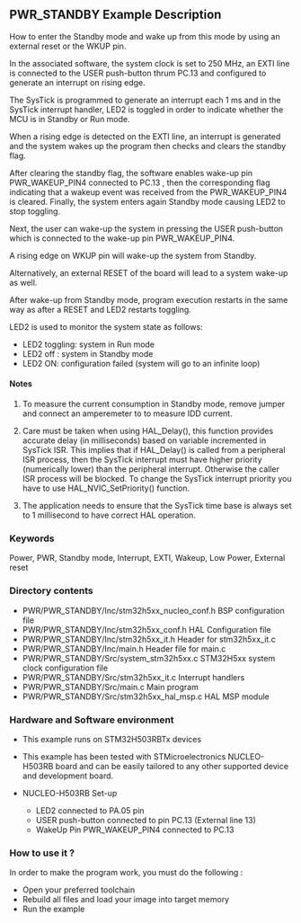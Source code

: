 ﻿## <b>PWR_STANDBY Example Description</b>

How to enter the Standby mode and wake up from this mode by using an external
reset or the WKUP pin.

In the associated software, the system clock is set to 250 MHz, an EXTI line
is connected to the USER push-button thrum PC.13  and configured to generate an
interrupt on rising edge.

The SysTick is programmed to generate an interrupt each 1 ms and in the SysTick
interrupt handler, LED2 is toggled in order to indicate whether the MCU is in Standby or Run mode.

When a rising edge is detected on the EXTI line, an interrupt is generated and the system wakes up
the program then checks and clears the standby flag.

After clearing the standby flag, the software enables wake-up pin PWR_WAKEUP_PIN4 connected to PC.13 , then
the corresponding flag indicating that a wakeup event was received from the PWR_WAKEUP_PIN4 is cleared.
Finally, the system enters again Standby mode causing LED2 to stop toggling.

Next, the user can wake-up the system in pressing the USER push-button which is connected
to the wake-up pin PWR_WAKEUP_PIN4.

A rising edge on WKUP pin will wake-up the system from Standby.

Alternatively, an external RESET of the board will lead to a system wake-up as well.

After wake-up from Standby mode, program execution restarts in the same way as after
a RESET and LED2 restarts toggling.

LED2 is used to monitor the system state as follows:

 - LED2 toggling: system in Run mode
 - LED2 off : system in Standby mode
 - LED2 ON: configuration failed (system will go to an infinite loop)

#### <b>Notes</b>

 1. To measure the current consumption in Standby mode, remove  jumper
    and connect an amperemeter to  to measure IDD current.

 2. Care must be taken when using HAL_Delay(), this function provides accurate delay (in milliseconds)
    based on variable incremented in SysTick ISR. This implies that if HAL_Delay() is called from
    a peripheral ISR process, then the SysTick interrupt must have higher priority (numerically lower)
    than the peripheral interrupt. Otherwise the caller ISR process will be blocked.
    To change the SysTick interrupt priority you have to use HAL_NVIC_SetPriority() function.

 3. The application needs to ensure that the SysTick time base is always set to 1 millisecond
    to have correct HAL operation.

### <b>Keywords</b>

Power, PWR, Standby mode, Interrupt, EXTI, Wakeup, Low Power, External reset

### <b>Directory contents</b>

  - PWR/PWR_STANDBY/Inc/stm32h5xx_nucleo_conf.h     BSP configuration file
  - PWR/PWR_STANDBY/Inc/stm32h5xx_conf.h            HAL Configuration file
  - PWR/PWR_STANDBY/Inc/stm32h5xx_it.h              Header for stm32h5xx_it.c
  - PWR/PWR_STANDBY/Inc/main.h                      Header file for main.c
  - PWR/PWR_STANDBY/Src/system_stm32h5xx.c          STM32H5xx system clock configuration file
  - PWR/PWR_STANDBY/Src/stm32h5xx_it.c              Interrupt handlers
  - PWR/PWR_STANDBY/Src/main.c                      Main program
  - PWR/PWR_STANDBY/Src/stm32h5xx_hal_msp.c         HAL MSP module

### <b>Hardware and Software environment</b>

  - This example runs on STM32H503RBTx devices

  - This example has been tested with STMicroelectronics NUCLEO-H503RB
    board and can be easily tailored to any other supported device
    and development board.

  - NUCLEO-H503RB Set-up
    - LED2 connected to PA.05 pin
    - USER push-button connected to pin PC.13 (External line 13)
    - WakeUp Pin PWR_WAKEUP_PIN4 connected to PC.13

### <b>How to use it ?</b>

In order to make the program work, you must do the following :

 - Open your preferred toolchain
 - Rebuild all files and load your image into target memory
 - Run the example
